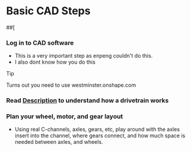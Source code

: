 # Basic CAD Steps
##[
### Log in to CAD software
- This is a very important step as enpeng couldn't do this.
- I also dont know how you do this
> [!TIP]
> Turns out you need to use westminster.onshape.com

### Read [Description](Description.md) to understand how a drivetrain works

### Plan your wheel, motor, and gear layout
- Using real C-channels, axles, gears, etc, play around with the axles insert into the channel, where gears connect, and how much space is needed between axles, and wheels.


